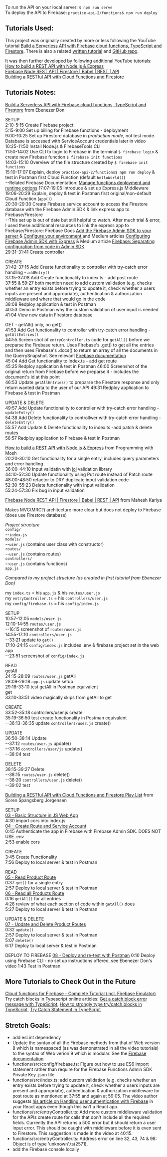 To run the API on your local server: `$ npm run serve`  
To deploy the API to Firebase: `practice-api-2/functions$ npm run deploy`  

## Tutorials Used:

This project was originally created by more or less following the YouTube tutorial [Build a Serverless API with Firebase cloud functions, TypeScript and Firestore](https://youtu.be/T8SZv6h2WbY). There is also a related [written tutorial](https://blog.logrocket.com/rest-api-firebase-cloud-functions-typescript-firestore/) and [GitHub repo](https://github.com/ebenezerdon/journal-rest-api).  

It was then further developed 
by following additional YouTube tutorials:  
[How to build a REST API with Node js & Express](https://youtu.be/pKd0Rpw7O48)  
[Firebase Node REST API | Firestore | Babel | REST | API](https://youtu.be/DO-PROnaVwo)  
[Building a RESTful API with Cloud Functions and Firestore](https://youtu.be/XY5WCkgVfPk)  

## Tutorials Notes:

[Build a Serverless API with Firebase cloud functions, TypeScript and Firestore](https://youtu.be/T8SZv6h2WbY) from Ebenezer Don  
  
SETUP   
2:10-5:15 Create Firebase project  
5:15-9:00 Set up billing for Firebase functions - deployment  
9:00-10:25 Set up Firestore database in _production mode_, not test mode. Database is accessed with ServiceAccount credentials later in video  
10:25-11:50 Install Node.js & FirebaseTools CLI  
11:50-14:02 Use CLI to login to Firebase in the terminal `$ firebase login` & create new Firebase function `$ firebase init functions`  
14:03-15:10 Overview of the file structure created by `$ firebase init functions`  
15:10-17:07 Explain, deploy `practice-api-2/functions$ npm run deploy` & test in Postman first Cloud Function (default  `helloWorld()`)  
--Related Firebase Documentation: [Manage functions deployment and runtime options](https://firebase.google.com/docs/functions/manage-functions)
17:07-19:05 Introduce & set up Express.js Middleware  
19:06-20:29 Explain, deploy & test in Postman first original/non-default Cloud Function (`app()`)  
20:30-29:30 Create Firebase service account to access the Firestore database with the Firebase Admin SDK & link express app to Firebase/Firestore  
--This set up is out of date but still helpful to watch. After much trial & error, I used these additioanal resources to link the express app to Firebase/Firestore: Firebase Docs [Add the Firebase Admin SDK to your server ](https://firebase.google.com/docs/admin/setup) & [Configure your environment ](https://firebase.google.com/docs/functions/config-env) and Medium articles [Configuring Firebase Admin SDK with Express](https://medium.com/@tanya/configuring-firebase-admin-sdk-with-express-931b02ee2f91) & Medium article [Firebase: Separating configuration from code in Admin SDK](https://medium.com/google-cloud/firebase-separating-configuration-from-code-in-admin-sdk-d2bcd2e87de6)  
29:31-31:41 Create controller  

CREATE  
31:42-37:15 Add Create functionality to controller with try-catch error handling - `addEntry()`  
37:15-37:08 Add Create functionality to index.ts - add post route  
37:55 & 59:27 both mention need to add custom validation (e.g. checks whether an entry exists before trying to update it, check whether a users inputs are present and appropriate), authentication & authorization middleware and where that would go in the code  
38:08 Redploy application & test in Postman  
40:53 Demo in Postman why the custom validation of user input is needed  
41:04 View new data in Firestore database  
  
GET - getAll() only, no get()  
41:53 Add Get functionality to controller with try-catch error handling - `getAllEntries()`  
44:55 Screen shot of `entryController.ts` code for `getAll()` before we preparse the Firebase return. Uses Firebase's .get() to get all the entries and then uses Firebase's .docs() to return an array of all the documents in the QuerrySnapshot. See relevant [Firebase documentation](https://firebase.google.com/docs/reference/node/firebase.firestore.QuerySnapshot#docs)   
45:04 Add Get functionality to index.ts - add get route  
45:25 Redploy application & test in Postman
46:00 Screenshot of the original return from Firebase before we preparse it - includes the document's id at this point  
46:53 Update `getAllEntries()` to preparse the Firestore response and only return wanted data to the user of our API
49:31 Redploy application to Firebase & test in Postman
  
UPDATE  & DELETE  
49:57 Add Update functionality to controller with try-catch error handling - `updateEntry()`  
54:38 Add Delete functionality to controllwer with try-catch error handling - `deleteEntry()`  
55:57 Add Update & Delete functionality to index.ts -add patch & delete routes  
56:57 Redploy application to Firebase & test in Postman

[How to build a REST API with Node js & Express](https://youtu.be/pKd0Rpw7O48) from Programming with Mosh  
20:20-30:10 Get functionality for a single entry, includes query parameters and error handling  
36:00-44:10 Input validatin with [joi](joi.dev) validation library  
44:10-52:30 Update functionality using Put route instead of Patch route  
48:00-48:50 refactor to DRY duplicate input validation code  
52:30-55:23 Delete functionality with input validation  
55:24-57:30 Fix bug in input validation  

[Firebase Node REST API | Firestore | Babel | REST | API](https://youtu.be/DO-PROnaVwo) from Mahesh Kariya  

Makes MVC(MRC?) architecture more clear but does not deploy to Firebase (does use Firestore database)
 
_Project structure_  
`config/`  
--`index.js`  
`models/`  
--`user.js` (contains user class with constructor)  
`routes/`  
--`user.js` (contains routes)  
`controllers/`  
--`user.js` (contains functions)  
`app.js`

_Compared to my project structure (as created in first tutorial from Ebenezer Don)_

my `index.ts` = his `app.js` & his `routes/user.js`  
my `entryController.ts` = his `controllers/user.js`  
my `config/firebase.ts` = his `config/index.js`  

SETUP  
10:57-12:05 `models/user.js`  
12:10-14:55 `routes/user.js`  
--16:15 screenshot of `routes/user.js`  
14:55-17:10 `controllers/user.js`  
--33:21 update to `get()`  
17:10-24:15 `config/index.js` includes .env & firebase project set in the web app  
--23:51 screenshot of `config/index.js`  

READ  
getAll  
24:15-28:09 `routes/user.js` getAll  
28:09-29:18 `app.js` update setup  
29:18-33:10 test getAll in Postman equivalent  
get  
33:10-33:51 video magically skips from getAll to get

CREATE  
33:52-35:18 controllers/user.js create  
35:19-36:50 test create functionality in Postman equivalent  
--36:13-36:35 update `controllers/user.js` create()  

UPDATE  
36:50-38:14 Update  
--37:12 `routes/user.js` update()  
--37:16 `controllers/user/js` update()  
--38:04 test

DELETE  
38:15-39:27 Delete  
--38:15 `routes/user.js` delete()  
--38:20 `controllers/user.js` delete()  
--39:02 test  

[Building a RESTful API with Cloud Functions and Firestore Play List](https://youtu.be/XY5WCkgVfPk) from Soren Spangsberg Jorgensen  
  
SETUP  
[03 - Basic Structure in JS Web App](https://youtu.be/XY5WCkgVfPk)  
4:30 import cors into index.js  
[04 - Create Route and Service Account](https://youtu.be/dKoQnNylxm8)  
0:45 Authenticate the app in Firebase with Firebase Admin SDK. DOES NOT USE .env  
2:53 enable cors  
  
CREATE  
3:45 Create Functionality  
7:56 Deploy to local server & test in Postman  
  
READ  
[05 - Read Product Route](https://youtu.be/VBToNDd5GUQ)  
0:37 `get()` for a single entry  
2:57 Deploy to local server & test in Postman  
[06 - Read all Products Route](https://youtu.be/KXLOs2J6ypM)  
0:16 `getAll()` for all entries  
4:28 review of what each section of code within `getAll()` does  
5:27 Deploy to local server & test in Postman  

UPDATE & DELETE  
[07 - Update and Delete Product Routes](https://youtu.be/eeGc9SpoWC4)  
0:32 `update()`  
2:57 Deploy to local server & test in Postman  
5:07 `delete()`  
6:17 Deploy to local server & test in Postman  

DEPLOY TO FIREBASE
[08 - Deploy and re-test with Postman](https://youtu.be/iENCphlznek)
0:10 Deploy using Firebase CLI - no set up instructions offered, see Ebenezer Don's video
1:43 Test in Postman

## More Tutorials to Check Out in the Future  
[Cloud functions for Firebase - Complete Tutorial (incl. Firebase Emulator)](https://youtu.be/gA6WGYQWrKc)
Try catch blocks in Typescript online articles: [Get a catch block error message with TypeScript](https://kentcdodds.com/blog/get-a-catch-block-error-message-with-typescript), [How to strongly type try/catch blocks in TypeScript](https://medium.com/geekculture/how-to-strongly-type-try-catch-blocks-in-typescript-4681aff406b9), [Try Catch Statement in TypeScript
](https://www.c-sharpcorner.com/UploadFile/5089e0/try-catch-statement-in-typescript/)

## Stretch Goals:

* add esLint dependency
* Update the syntax of all the Firebase methods from that of Web version 8 which is namespaced (as was demonstrated in all the video tutorials) to the syntax of Web verion 9 which is modular. See the [Firebase documentation](https://firebase.google.com/docs/firestore/query-data/get-data#web-version-9)
* functions/src/config/firebase.ts: Figure out how to use ES6 import statement rather than require for the Firebase Functions Admin SDK Private Key .json file
* functions/src/index.ts: add custom validation (e.g. checks whether an entry exists before trying to update it, check whether a users inputs are present and appropriate), authentication & authorization middleware for post route as mentioned at 37:55 and again at 59:05. The video author suggests [his article on Handling user authentication with Firebase](https://blog.logrocket.com/user-authentication-firebase-react-apps/) in your React apps even though this isn't a React app.
* functions/src/entryController.ts: Add more custom middleware validation for the APIs create route for calls that don't include all the required fields. Currently the API returns a 500 error but it should return a user input error. This should be caught with middleware before it is even sent to Firestore. This suggestion is made in the video at 40:15.
* functions/src/entryController.ts: Address error on line 32, 43, 74 & 98: Object is of type 'unknown'.ts(2571).
* add the Firebase console locally